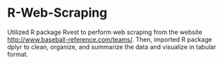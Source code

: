 # R-Web-Scraping

Utilized R package Rvest to perform web scraping from the website http://www.baseball-reference.com/teams/.
Then, imported R package dplyr to clean, organize, and summarize the data and visualize in tabular format.
